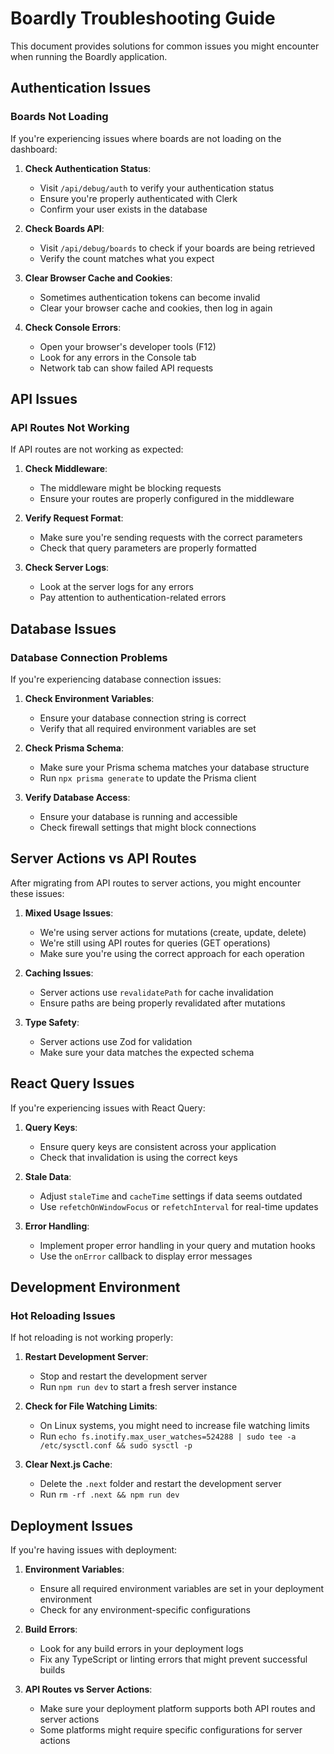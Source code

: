 # Boardly Troubleshooting Guide

This document provides solutions for common issues you might encounter when running the Boardly application.

## Authentication Issues

### Boards Not Loading

If you're experiencing issues where boards are not loading on the dashboard:

1. **Check Authentication Status**:
   - Visit `/api/debug/auth` to verify your authentication status
   - Ensure you're properly authenticated with Clerk
   - Confirm your user exists in the database

2. **Check Boards API**:
   - Visit `/api/debug/boards` to check if your boards are being retrieved
   - Verify the count matches what you expect

3. **Clear Browser Cache and Cookies**:
   - Sometimes authentication tokens can become invalid
   - Clear your browser cache and cookies, then log in again

4. **Check Console Errors**:
   - Open your browser's developer tools (F12)
   - Look for any errors in the Console tab
   - Network tab can show failed API requests

## API Issues

### API Routes Not Working

If API routes are not working as expected:

1. **Check Middleware**:
   - The middleware might be blocking requests
   - Ensure your routes are properly configured in the middleware

2. **Verify Request Format**:
   - Make sure you're sending requests with the correct parameters
   - Check that query parameters are properly formatted

3. **Check Server Logs**:
   - Look at the server logs for any errors
   - Pay attention to authentication-related errors

## Database Issues

### Database Connection Problems

If you're experiencing database connection issues:

1. **Check Environment Variables**:
   - Ensure your database connection string is correct
   - Verify that all required environment variables are set

2. **Check Prisma Schema**:
   - Make sure your Prisma schema matches your database structure
   - Run `npx prisma generate` to update the Prisma client

3. **Verify Database Access**:
   - Ensure your database is running and accessible
   - Check firewall settings that might block connections

## Server Actions vs API Routes

After migrating from API routes to server actions, you might encounter these issues:

1. **Mixed Usage Issues**:
   - We're using server actions for mutations (create, update, delete)
   - We're still using API routes for queries (GET operations)
   - Make sure you're using the correct approach for each operation

2. **Caching Issues**:
   - Server actions use `revalidatePath` for cache invalidation
   - Ensure paths are being properly revalidated after mutations

3. **Type Safety**:
   - Server actions use Zod for validation
   - Make sure your data matches the expected schema

## React Query Issues

If you're experiencing issues with React Query:

1. **Query Keys**:
   - Ensure query keys are consistent across your application
   - Check that invalidation is using the correct keys

2. **Stale Data**:
   - Adjust `staleTime` and `cacheTime` settings if data seems outdated
   - Use `refetchOnWindowFocus` or `refetchInterval` for real-time updates

3. **Error Handling**:
   - Implement proper error handling in your query and mutation hooks
   - Use the `onError` callback to display error messages

## Development Environment

### Hot Reloading Issues

If hot reloading is not working properly:

1. **Restart Development Server**:
   - Stop and restart the development server
   - Run `npm run dev` to start a fresh server instance

2. **Check for File Watching Limits**:
   - On Linux systems, you might need to increase file watching limits
   - Run `echo fs.inotify.max_user_watches=524288 | sudo tee -a /etc/sysctl.conf && sudo sysctl -p`

3. **Clear Next.js Cache**:
   - Delete the `.next` folder and restart the development server
   - Run `rm -rf .next && npm run dev`

## Deployment Issues

If you're having issues with deployment:

1. **Environment Variables**:
   - Ensure all required environment variables are set in your deployment environment
   - Check for any environment-specific configurations

2. **Build Errors**:
   - Look for any build errors in your deployment logs
   - Fix any TypeScript or linting errors that might prevent successful builds

3. **API Routes vs Server Actions**:
   - Make sure your deployment platform supports both API routes and server actions
   - Some platforms might require specific configurations for server actions 